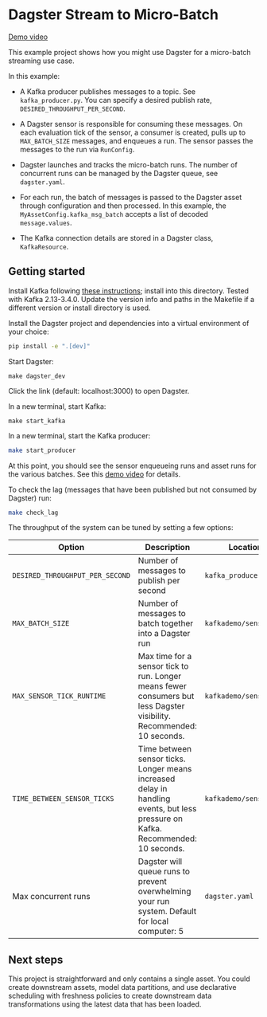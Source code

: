 # Dagster Stream to Micro-Batch

[Demo video](https://www.loom.com/share/2ede5d6feaf2442cafb83d919ca8b583?sid=7dfc7763-8b78-443a-8bc5-8f0c507f2e2e)

This example project shows how you might use Dagster for a micro-batch streaming use case.

In this example:

- A Kafka producer publishes messages to a topic. See `kafka_producer.py`. You can specify a desired publish rate, `DESIRED_THROUGHPUT_PER_SECOND`.  

- A Dagster sensor is responsible for consuming these messages. On each evaluation tick of the sensor, a consumer is created, pulls up to `MAX_BATCH_SIZE` messages, and enqueues a run. The sensor passes the messages to the run via `RunConfig`.    

- Dagster launches and tracks the micro-batch runs. The number of concurrent runs can be managed by the Dagster queue, see `dagster.yaml`.  

- For each run, the batch of messages is passed to the Dagster asset through configuration and then processed. In this example, the `MyAssetConfig.kafka_msg_batch` accepts a list of decoded `message.values`.   

- The Kafka connection details are stored in a Dagster class, `KafkaResource`.



## Getting started

Install Kafka following [these instructions](https://kafka.apache.org/quickstart); install into this directory. Tested with Kafka 2.13-3.4.0. Update the version info and paths in the Makefile if a different version or install directory is used.

Install the Dagster project and dependencies into a virtual environment of your choice:

```bash
pip install -e ".[dev]"
```

Start Dagster:

```
make dagster_dev
```

Click the link (default: localhost:3000) to open Dagster. 

In a new terminal, start Kafka:

```
make start_kafka
```

In a new terminal, start the Kafka producer:

```bash
make start_producer
```

At this point, you should see the sensor enqueueing runs and asset runs for the various batches. See this [demo video](https://www.loom.com/share/2ede5d6feaf2442cafb83d919ca8b583?sid=7dfc7763-8b78-443a-8bc5-8f0c507f2e2e) for details.

To check the lag (messages that have been published but not consumed by Dagster) run: 

```bash
make check_lag
```

The throughput of the system can be tuned by setting a few options:

Option | Description | Location 
--- | --- | --- 
`DESIRED_THROUGHPUT_PER_SECOND` | Number of messages to publish per second | `kafka_producer.py` 
`MAX_BATCH_SIZE` | Number of messages to batch together into a Dagster run | `kafkademo/sensors.py` 
`MAX_SENSOR_TICK_RUNTIME` | Max time for a sensor tick to run. Longer means fewer consumers but less Dagster visibility. Recommended: 10 seconds. | `kafkademo/sensors.py`
`TIME_BETWEEN_SENSOR_TICKS` | Time between sensor ticks. Longer means increased delay in handling events, but less pressure on Kafka. Recommended: 10 seconds. | `kafkademo/sensors.py`
Max concurrent runs | Dagster will queue runs to prevent overwhelming your run system. Default for local computer: 5 | `dagster.yaml`


## Next steps

This project is straightforward and only contains a single asset. You could create downstream assets, model data partitions, and use declarative scheduling with freshness policies to create downstream data transformations using the latest data that has been loaded.